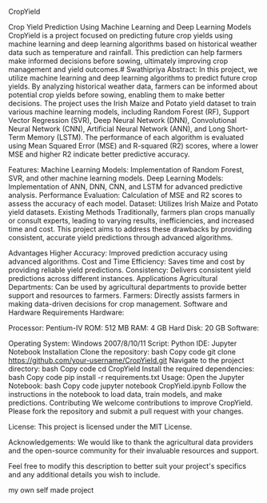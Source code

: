 CropYield

Crop Yield Prediction Using Machine Learning and Deep Learning Models
CropYield is a project focused on predicting future crop yields using machine learning and deep learning algorithms based on historical weather data such as temperature and rainfall. This prediction can help farmers make informed decisions before sowing, ultimately improving crop management and yield outcomes.# Swathipriya
Abstract: 
In this project, we utilize machine learning and deep learning algorithms to predict future crop yields. By analyzing historical weather data, farmers can be informed about potential crop yields before sowing, enabling them to make better decisions. The project uses the Irish Maize and Potato yield dataset to train various machine learning models, including Random Forest (RF), Support Vector Regression (SVR), Deep Neural Network (DNN), Convolutional Neural Network (CNN), Artificial Neural Network (ANN), and Long Short-Term Memory (LSTM). The performance of each algorithm is evaluated using Mean Squared Error (MSE) and R-squared (R2) scores, where a lower MSE and higher R2 indicate better predictive accuracy.

Features:
Machine Learning Models: Implementation of Random Forest, SVR, and other machine learning models.
Deep Learning Models: Implementation of ANN, DNN, CNN, and LSTM for advanced predictive analysis.
Performance Evaluation: Calculation of MSE and R2 scores to assess the accuracy of each model.
Dataset: Utilizes Irish Maize and Potato yield datasets.
Existing Methods
Traditionally, farmers plan crops manually or consult experts, leading to varying results, inefficiencies, and increased time and cost. This project aims to address these drawbacks by providing consistent, accurate yield predictions through advanced algorithms.

Advantages
Higher Accuracy: Improved prediction accuracy using advanced algorithms.
Cost and Time Efficiency: Saves time and cost by providing reliable yield predictions.
Consistency: Delivers consistent yield predictions across different instances.
Applications
Agricultural Departments: Can be used by agricultural departments to provide better support and resources to farmers.
Farmers: Directly assists farmers in making data-driven decisions for crop management.
Software and Hardware Requirements
Hardware:

Processor: Pentium-IV
ROM: 512 MB
RAM: 4 GB
Hard Disk: 20 GB
Software:

Operating System: Windows 2007/8/10/11
Script: Python
IDE: Jupyter Notebook
Installation
Clone the repository:
bash
Copy code
git clone https://github.com/your-username/CropYield.git
Navigate to the project directory:
bash
Copy code
cd CropYield
Install the required dependencies:
bash
Copy code
pip install -r requirements.txt
Usage:
Open the Jupyter Notebook:
bash
Copy code
jupyter notebook CropYield.ipynb
Follow the instructions in the notebook to load data, train models, and make predictions.
Contributing
We welcome contributions to improve CropYield. Please fork the repository and submit a pull request with your changes.

License:
This project is licensed under the MIT License.

Acknowledgements:
We would like to thank the agricultural data providers and the open-source community for their invaluable resources and support.

Feel free to modify this description to better suit your project's specifics and any additional details you wish to include.

my own self made  project
